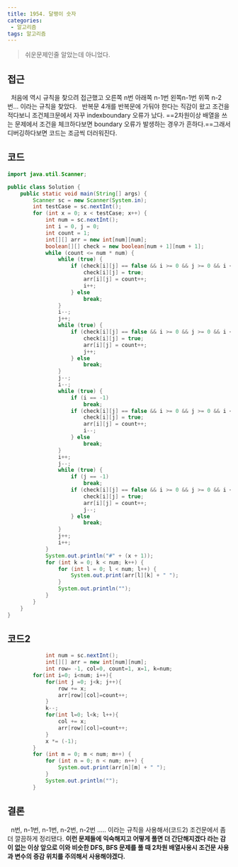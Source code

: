 ```yaml
---
title: 1954. 달팽이 숫자
categories:
 - 알고리즘
tags: 알고리즘
---
```


> 쉬운문제인줄 알았는데 아니었다.

<!-- more -->

## 접근
&nbsp; 처음에 역시 규칙을 찾으려 접근했고 오른쪽 n번 아래쪽 n-1번 왼쪽n-1번 위쪽 n-2번... 이라는 규칙을 찾았다.
&nbsp; 반복문 4개를 반복문에 가둬야 한다는 직감이 왔고 조건을 적다보니 조건체크문에서 자꾸 indexboundary 오류가 났다.
==2차원이상 배열을 쓰는 문제에서 조건을 체크하다보면 boundary 오류가 발생하는 경우가 흔하다.==그래서 디버깅하다보면 코드는 조금씩 더러워진다.

## 코드
```java
import java.util.Scanner;

public class Solution {
	public static void main(String[] args) {
		Scanner sc = new Scanner(System.in);
		int testCase = sc.nextInt();
		for (int x = 0; x < testCase; x++) {
			int num = sc.nextInt();
			int i = 0, j = 0;
			int count = 1;
			int[][] arr = new int[num][num];
			boolean[][] check = new boolean[num + 1][num + 1];
			while (count <= num * num) {
				while (true) {
					if (check[i][j] == false && i >= 0 && j >= 0 && i < num && j < num && count <= num * num) {
						check[i][j] = true;
						arr[i][j] = count++;
						i++;
					} else
						break;
				}
				i--;
				j++;
				while (true) {
					if (check[i][j] == false && i >= 0 && j >= 0 && i < num && j < num && count <= num * num) {
						check[i][j] = true;
						arr[i][j] = count++;
						j++;
					} else
						break;
				}
				j--;
				i--;
				while (true) {
					if (i == -1)
						break;
					if (check[i][j] == false && i >= 0 && j >= 0 && i < num && j < num && count <= num * num) {
						check[i][j] = true;
						arr[i][j] = count++;
						i--;
					} else
						break;
				}
				i++;
				j--;
				while (true) {
					if (j == -1)
						break;
					if (check[i][j] == false && i >= 0 && j >= 0 && i < num && j < num && count <= num * num) {
						check[i][j] = true;
						arr[i][j] = count++;
						j--;
					} else
						break;
				}
				j++;
				i++;
			}
			System.out.println("#" + (x + 1));
			for (int k = 0; k < num; k++) {
				for (int l = 0; l < num; l++) {
					System.out.print(arr[l][k] + " ");
				}
				System.out.println("");
			}
		}
	}
}
```

## 코드2
```java
			int num = sc.nextInt();
			int[][] arr = new int[num][num];
			int row= -1, col=0, count=1, x=1, k=num;
		for(int i=0; i<num; i++){
			for(int j =0; j<k; j++){
				row += x;
				arr[row][col]=count++;
			}
			k--;
			for(int l=0; l<k; l++){
				col += x;
				arr[row][col]=count++;
			}
			x *= (-1);
		}
		for (int m = 0; m < num; m++) {
			for (int n = 0; n < num; n++) {
				System.out.print(arr[n][m] + " ");
			}
			System.out.println("");
		}
```

## 결론

&nbsp; n번, n-1번, n-1번, n-2번, n-2번 ..... 이라는 규칙을 사용해서(코드2) 조건문에서 좀 더 깔끔하게 정리됐다.
**이런 문제들에 익숙해지고 어떻게 풀면 더 간단해지겠다 라는 감이 없는 이상 앞으로 이와 비슷한 DFS, BFS 문제를 풀 때 2차원 배열사용시 조건문 사용과 변수의 증감 위치를 주의해서 사용해야겠다.**
